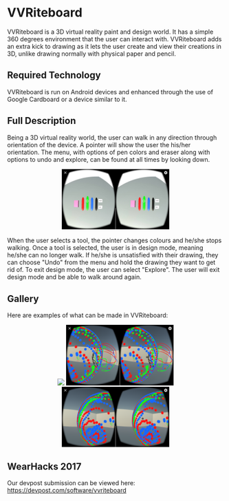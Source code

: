 # VVRiteboard
VVRiteboard is a 3D virtual reality paint and design world. It has a simple 360 degrees environment that the user can interact with. VVRiteboard adds an extra kick to drawing as it lets the user create and view their creations in 3D, unlike drawing normally with physical paper and pencil.

## Required Technology
VVRiteboard is run on Android devices and enhanced through the use of Google Cardboard or a device similar to it.

## Full Description
Being a 3D virtual reality world, the user can walk in any direction through orientation of the device. A pointer will show the user the his/her orientation. The menu, with options of pen colors and eraser along with options to undo and explore, can be found at all times by looking down. 

<p align="center">
  <img src="v4.jpg" width="250"/>
</p>

When the user selects a tool, the pointer changes colours and he/she stops walking. Once a tool is selected, the user is in design mode, meaning he/she can no longer walk. If he/she is unsatisfied with their drawing, they can choose "Undo" from the menu and hold the drawing they want to get rid of. To exit design mode, the user can select "Explore". The user will exit design mode and be able to walk around again. 

## Gallery
Here are examples of what can be made in VVRiteboard:

<p align="center">
  <img src="v3.png" width="250"/>
  <img src="v1.png" width="250"/>
  <img src="v2.png" width="250"/>
</p>

## WearHacks 2017
Our devpost submission can be viewed here: https://devpost.com/software/vvriteboard
